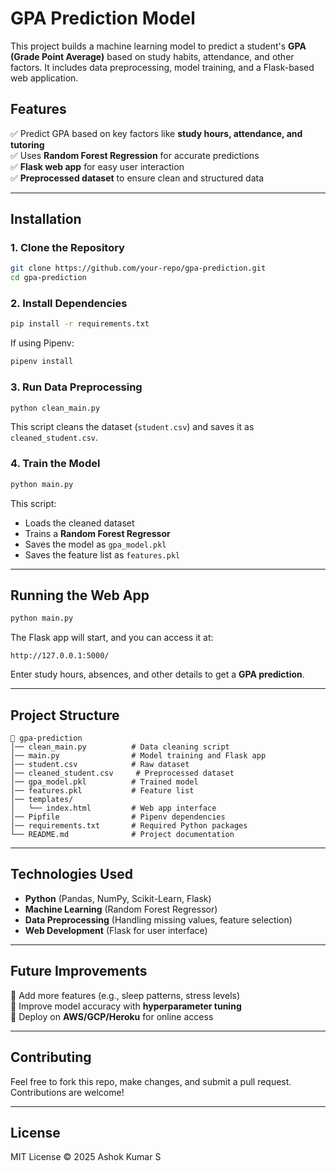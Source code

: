 # GPA Prediction Model

This project builds a machine learning model to predict a student's **GPA (Grade Point Average)** based on study habits, attendance, and other factors. It includes data preprocessing, model training, and a Flask-based web application.

## Features
✅ Predict GPA based on key factors like **study hours, attendance, and tutoring**  
✅ Uses **Random Forest Regression** for accurate predictions  
✅ **Flask web app** for easy user interaction  
✅ **Preprocessed dataset** to ensure clean and structured data  

---
## Installation
### 1. Clone the Repository
```sh
git clone https://github.com/your-repo/gpa-prediction.git
cd gpa-prediction
```
### 2. Install Dependencies
```sh
pip install -r requirements.txt
```
If using Pipenv:
```sh
pipenv install
```

### 3. Run Data Preprocessing
```sh
python clean_main.py
```
This script cleans the dataset (`student.csv`) and saves it as `cleaned_student.csv`.

### 4. Train the Model
```sh
python main.py
```
This script:
- Loads the cleaned dataset
- Trains a **Random Forest Regressor**
- Saves the model as `gpa_model.pkl`
- Saves the feature list as `features.pkl`

---
## Running the Web App
```sh
python main.py
```
The Flask app will start, and you can access it at:
```
http://127.0.0.1:5000/
```
Enter study hours, absences, and other details to get a **GPA prediction**.

---
## Project Structure
```
📂 gpa-prediction
│── clean_main.py          # Data cleaning script
│── main.py                # Model training and Flask app
│── student.csv            # Raw dataset
│── cleaned_student.csv     # Preprocessed dataset
│── gpa_model.pkl          # Trained model
│── features.pkl           # Feature list
│── templates/
│   └── index.html         # Web app interface
│── Pipfile                # Pipenv dependencies
│── requirements.txt       # Required Python packages
└── README.md              # Project documentation
```

---
## Technologies Used
- **Python** (Pandas, NumPy, Scikit-Learn, Flask)
- **Machine Learning** (Random Forest Regressor)
- **Data Preprocessing** (Handling missing values, feature selection)
- **Web Development** (Flask for user interface)

---
## Future Improvements
🔹 Add more features (e.g., sleep patterns, stress levels)  
🔹 Improve model accuracy with **hyperparameter tuning**  
🔹 Deploy on **AWS/GCP/Heroku** for online access  

---
## Contributing
Feel free to fork this repo, make changes, and submit a pull request. Contributions are welcome!

---
## License
MIT License © 2025 Ashok Kumar S

